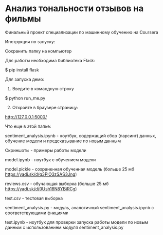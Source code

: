 # Анализ тональности отзывов на фильмы

Финальный проект специализации по машинному обучению на Coursera

Инструкция по запуску:

Сохранить папку на компьютер

Для работы необходима библиотека Flask:

$ pip install flask

Для запуска демо:

1. Введите в командную строку

$ python run_me.py

2. Откройте в браузере страницу:

http://127.0.0.1:5000/

Что еще в этой папке:

sentiment_analysis.ipynb - ноутбук, содержащий сбор (парсинг) данных, обучение модели и предсказывание по новым данным

Скриншоты - примеры работы модели

model.ipynb - ноутбук с обучением модели

model.pickle - сохраненная обученная модель (больше 25 мб https://yadi.sk/d/q3PlO3zSAS3Jng)

reviews.csv - обучающая выборка (больше 25 мб https://yadi.sk/d/0Ush18N8YBiRCg)

test.csv - тестовая выборка

sentiment_analysis.py - модуль, аналогичный sentiment_analysis.ipynb с соответствующими фнкциями

test.ipynb - ноутбук для проверки запуска работы модели по новым данным с использованием модуля sentiment_analysis.py
